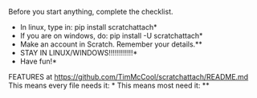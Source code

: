 Before you start anything, complete the checklist.


* In linux, type in: pip install scratchattach*
* If you are on windows, do: pip install -U scratchattach*
* Make an account in Scratch. Remember your details.**
* STAY IN LINUX/WINDOWS!!!!!!!!!!!!*
* Have fun!*

FEATURES at https://github.com/TimMcCool/scratchattach/README.md
This means every file needs it: *
This means most need it: **
